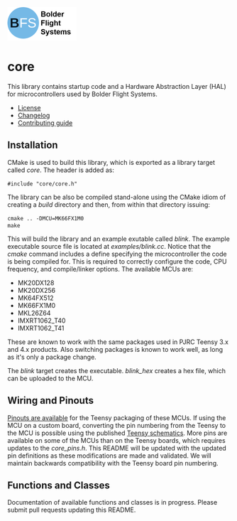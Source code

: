 ![Bolder Flight Systems Logo](img/logo-words_75.png)

# core
This library contains startup code and a Hardware Abstraction Layer (HAL) for microcontrollers used by Bolder Flight Systems.
   * [License](LICENSE.md)
   * [Changelog](CHANGELOG.md)
   * [Contributing guide](CONTRIBUTING.md)

## Installation
CMake is used to build this library, which is exported as a library target called *core*. The header is added as:

```
#include "core/core.h"
```

The library can be also be compiled stand-alone using the CMake idiom of creating a *build* directory and then, from within that directory issuing:

```
cmake .. -DMCU=MK66FX1M0
make
```

This will build the library and an example exutable called *blink*. The example executable source file is located at *examples/blink.cc*. Notice that the *cmake* command includes a define specifying the microcontroller the code is being compiled for. This is required to correctly configure the code, CPU frequency, and compile/linker options. The available MCUs are:
   * MK20DX128
   * MK20DX256
   * MK64FX512
   * MK66FX1M0
   * MKL26Z64
   * IMXRT1062_T40
   * IMXRT1062_T41

These are known to work with the same packages used in PJRC Teensy 3.x and 4.x products. Also switching packages is known to work well, as long as it's only a package change.

The *blink* target creates the executable. *blink_hex* creates a hex file, which can be uploaded to the MCU.

## Wiring and Pinouts
[Pinouts are available](https://www.pjrc.com/teensy/pinout.html) for the Teensy packaging of these MCUs. If using the MCU on a custom board, converting the pin numbering from the Teensy to the MCU is possible using the published [Teensy schematics](https://www.pjrc.com/teensy/schematic.html). More pins are available on some of the MCUs than on the Teensy boards, which requires updates to the *core_pins.h*. This README will be updated with the updated pin definitions as these modifications are made and validated. We will maintain backwards compatibility with the Teensy board pin numbering.

## Functions and Classes
Documentation of available functions and classes is in progress. Please submit pull requests updating this README.
